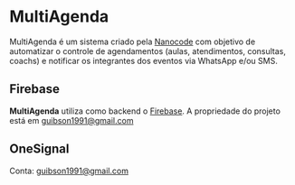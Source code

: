 # MultiAgenda

MultiAgenda é um sistema criado pela [Nanocode](http://www.nanocode.com.br) com objetivo de automatizar o controle de agendamentos (aulas, atendimentos, consultas, coachs) e notificar os integrantes dos eventos via WhatsApp e/ou SMS.

## Firebase

**MultiAgenda** utiliza como backend o [Firebase](https://console.firebase.google.com/). A propriedade do projeto está em guibson1991@gmail.com

## OneSignal

Conta: guibson1991@gmail.com
